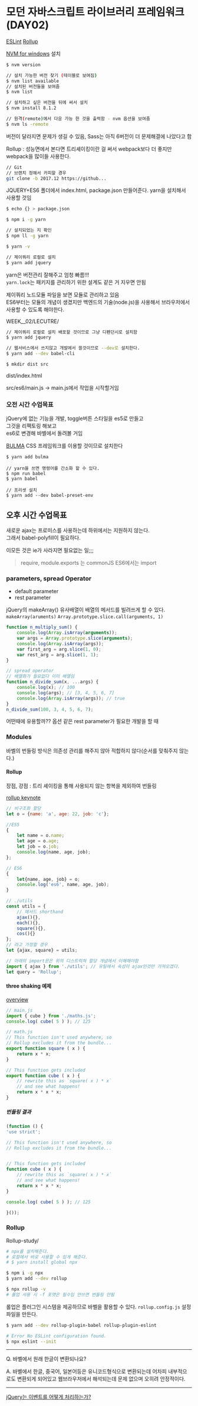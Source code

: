 # 모던 자바스크립트 라이브러리 프레임워크 (DAY02)

[ESLint](http://slides.com/yamoo9/eslint#/)
[Rollup](http://slides.com/yamoo9/rollup#/)

[NVM for windows](https://github.com/coreybutler/nvm-windows) 설치

```sh
$ nvm version

// 설치 가능한 버전 찾기 (테이블로 보여짐)
$ nvm list available
// 설치된 버전들을 보여줌
$ nvm list

// 설치하고 싶은 버전을 뒤에 써서 설치
$ nvm install 8.1.2

// 원격(remote)에서 다운 가능 한 것을 출력함 - nvm 옵션을 보여줌
$ nvm ls -remote
```
버전이 달라지면 문제가 생길 수 있음, Sass는 아직 6버전이 더 문제해결에 나았다고 함


Rollup : 성능면에서 본다면 트리셰이킹이란 걸 써서 webpack보다 더 좋지만 webpack을 많이들 사용한다.

```sh
// Git
// 브랜치 정해서 카피할 경우 
git clone -b 2017.12 https://github...
```


JQUERY+ES6 폴더에서 index.html, package.json 만들어준다.
yarn을 설치해서 사용할 것임
```sh
$ echo {} > package.json

$ npm i -g yarn

// 설치되었는 지 확인
$ npm ll -g yarn

$ yarn -v

// 제이쿼리 로컬로 설치
$ yarn add jquery
```
yarn은 버전관리 잘해주고 엄청 빠름!!!  
`yarn.lock`는 패키지를 관리하기 위한 설계도 같은 거 지우면 안됨

제이쿼리 노드모듈 파일을 보면 모듈로 관리하고 있음  
ES6부터는 모듈의 개념이 생겼지만 백엔드의 기술(node.js)을 사용해서 브라우저에서 사용할 수 있도록 해야한다.


WEEK__02/LECUTRE/
```sh
// 제이쿼리 로컬로 설치 배포할 것이므로 그냥 디펜던시로 설치함
$ yarn add jquery

// 웹서비스에서 쓰지않고 개발에서 쓸것이므로 --dev로 설치한다.
$ yarn add --dev babel-cli

$ mkdir dist src
```
dist/index.html

src/es6/main.js -> main.js에서 작업을 시작할거임

### 오전 시간 수업목표

jQuery에 없는 기능을 개발, toggle버튼 스타일을 es5로 만들고  
그것을 리팩토링 해보고  
es6로 변경해 바벨에서 돌려볼 거임

[BULMA](https://bulma.io/) CSS 프레임워크를 이용할 것이므로 설치한다
```
$ yarn add bulma
```

```
// yarn을 쓰면 명령어를 간소화 할 수 있다.
$ npm run babel
$ yarn babel

// 프리셋 설치
$ yarn add --dev babel-preset-env
```


## 오후 시간 수업목표

새로운 ajax는 프로미스를 사용하는데 하위에서는 지원하지 않는다.  
그래서 babel-polyfill이 필요하다.

이모든 것은 ie가 사라지면 필요없는 일;;;

> require, module.exports 는 commonJS
ES6에서는 import

### parameters,  spread Operator

+ default parameter 
+ rest parameter

jQuery의 makeArray() 유사배열이 배열의 메서드를 빌려쓰게 할 수 있다.
`makeArray(aruments)`
`Array.prototype.slice.call(arguments, 1)`

```javascript
function n_multiply_sum() {
    console.log(Array.isArray(arguments));
    var args = Array.prototype.slice(arguments);
    console.log(Array.isArray(args));
    var first_arg = arg.slice(1, 0);
    var rest_arg = arg.slice(1, 1);
}

// spread operator
// 배열화가 필요없다 이미 배열임
function n_divide_sum(x, ...args) {
    console.log(x); // 100
    console.log(args); // [3, 4, 5, 6, 7]
    console.log(Array.isArray(args)); // true
}
n_divide_sum(100, 3, 4, 5, 6, 7);
```

어떤때에 유용할까??
옵션 같은 rest parameter가 필요한 개발을 할 때

### Modules

바벨의 번들링 방식은 의존성 관리를 해주지 않아 적합하지 않다(순서를 맞춰주지 않는다.)

#### Rollup

장점, 강점 : 트리 셰이킹을 통해 사용되지 않는 항복을 제외하여 번들링

[rollup keynote](http://slides.com/yamoo9/rollup#/0/3)
```javascript
// 비구조화 할당
let o = {name: 'a', age: 22, job: 'c'};

//ES5
{
    let name = o.name; 
    let age = o.age;
    let job = o.job;
    console.log(name, age, job);
};

// ES6
{
    let{name, age, job} = o;
    console.log('es6', name, age, job);
}
```
```javascript
// ./utils 
const utils = {
    // 메서드 shorthand
    ajax(){},
    each(){},
    square(){},
    cos(){}
};
// 라고 가정할 경우 
let {ajax, square} = utils;
```
```javascript
// 아래의 import문은 위의 디스트럭쳐 할당 개념에서 이해해야함
import { ajax } from './utils'; // 유틸에서 속성이 ajax인것만 가져오겠다.
let query = 'Rollup';
```

#### three shaking 예제 
[overview](http://slides.com/yamoo9/rollup#/0/4)
```javascript
// main.js
import { cube } from './maths.js';
console.log( cube( 5 ) ); // 125
```
```javascript
// math.js
// This function isn't used anywhere, so
// Rollup excludes it from the bundle...
export function square ( x ) {
	return x * x;
}

// This function gets included
export function cube ( x ) {
	// rewrite this as `square( x ) * x`
	// and see what happens!
	return x * x * x;
}
```

##### 번들링 결과
```javascript
(function () {
'use strict';

// This function isn't used anywhere, so
// Rollup excludes it from the bundle...


// This function gets included
function cube ( x ) {
	// rewrite this as `square( x ) * x`
	// and see what happens!
	return x * x * x;
}

console.log( cube( 5 ) ); // 125

}());
```

### Rollup

Rollup-study/
```sh
# npx를 설치해준다.
# 로컬에서 바로 사용할 수 있게 해준다.
# $ yarn install global npx

$ npm i -g npx
$ yarn add --dev rollup

$ npx rollup -v
# 롤업 사용 시 -f 포맷은 필수임 안쓰면 번들링 안됨
```


롤업은 플러그인 시스템을 제공하므로 바벨을 활용할 수 있다.
`rollup.config.js` 설정 파일을 만든다.

```sh
$ yarn add --dev rollup-plugin-babel rollup-plugin-eslint
```


```sh
# Error No ESLint configuration found.
$ npx eslint --init 
```
***
Q. 바벨에서 원래 한글이 변환되나요?

A. 바벨에서 한글, 중국어, 일본어등은 유니코드형식으로 변환되는데 어차피 내부적으로도 변환되게 되어있고
웹브라우저에서 해석되는데 문제 없으며 오히려 안정적이다.
***

[jQuery는 이벤트를 어떻게 처리하는가?](http://d2.naver.com/helloworld/1855209)